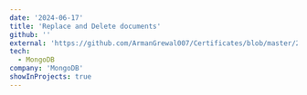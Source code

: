 ```yaml
---
date: '2024-06-17'
title: 'Replace and Delete documents'
github: ''
external: 'https://github.com/ArmanGrewal007/Certificates/blob/master/2024_06_17_7MongoDB.pdf'
tech:
  - MongoDB
company: 'MongoDB'
showInProjects: true
---
```



